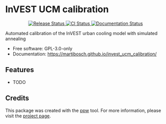 # InVEST UCM calibration


<p align="center">
<a href="https://pypi.python.org/pypi/invest_ucm_calibration">
    <img src="https://img.shields.io/pypi/v/invest_ucm_calibration.svg"
        alt = "Release Status">
</a>

<a href="https://github.com/martibosch/invest_ucm_calibration/actions">
    <img src="https://github.com/martibosch/invest_ucm_calibration/actions/workflows/main.yml/badge.svg?branch=release" alt="CI Status">
</a>

<a href="https://martibosch.github.io/invest_ucm_calibration/">
    <img src="https://img.shields.io/website/https/martibosch.github.io/invest_ucm_calibration/index.html.svg?label=docs&down_message=unavailable&up_message=available" alt="Documentation Status">
</a>

</p>


Automated calibration of the InVEST urban cooling model with simulated annealing


* Free software: GPL-3.0-only
* Documentation: <https://martibosch.github.io/invest_ucm_calibration/>


## Features

* TODO

## Credits

This package was created with the [ppw](https://zillionare.github.io/python-project-wizard) tool. For more information, please visit the [project page](https://zillionare.github.io/python-project-wizard/).
